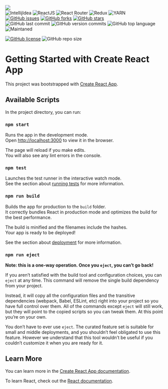 [<img src="https://img.shields.io/badge/Linkedin-kathesama-blue?style=for-the-badge&logo=linkedin">](https://www.linkedin.com/in/kathesama)
<br>
![IntellijIdea](https://img.shields.io/badge/Made%20for-IntellijIdea-1f425f.svg?style=for-the-badge)
![ReactJS](https://img.shields.io/badge/-ReactJS-blue?logo=react&logoColor=white&style=for-the-badge)
![React Router](https://img.shields.io/badge/React_Router-CA4245?style=for-the-badge&logo=react-router&logoColor=white)
![Redux](https://img.shields.io/badge/redux-%23593d88.svg?style=for-the-badge&logo=redux&logoColor=white)
![YARN](https://img.shields.io/badge/YARN-%23000000.svg?style=for-the-badge&logo=yarn&logoColor=white)
<br>
[![GitHub issues](https://img.shields.io/github/issues/kathesama/react-typescript-prettier-eslint-with-husky?style=plastic)](https://github.com/kathesama/react-typescript-prettier-eslint-with-husky/issues)
[![GitHub forks](https://img.shields.io/github/forks/kathesama/react-typescript-prettier-eslint-with-husky?style=plastic)](https://github.com/kathesama/react-typescript-prettier-eslint-with-husky/network)
[![GitHub stars](https://img.shields.io/github/stars/kathesama/react-typescript-prettier-eslint-with-husky?style=plastic)](https://github.com/kathesama/react-typescript-prettier-eslint-with-husky/stargazers)
<br>
![GitHub last commit](https://img.shields.io/github/last-commit/kathesama/react-typescript-prettier-eslint-with-husky?color=red&style=plastic)
![GitHub version commits](https://img.shields.io/github/commits-since/kathesama/react-typescript-prettier-eslint-with-husky/V2.0.0.svg?color=yellow&style=plastic)
![GitHub top language](https://img.shields.io/github/languages/top/kathesama/react-typescript-prettier-eslint-with-husky?style=plastic)
<br>
![Maintaned](https://img.shields.io/badge/Maintained%3F-yes-green.svg?style=plastic)

[comment]: <> (![OWASP]&#40;https://img.shields.io/badge/OWASP%3F-yes-green.svg?style=plastic&#41;)

[comment]: <> (![CleanCode]&#40;https://img.shields.io/badge/CleanCode%3F-yes-green.svg?style=plastic&#41;)
[![GitHub license](https://img.shields.io/github/license/kathesama/react-typescript-prettier-eslint-with-husky?style=plastic)](https://github.com/kathesama/react-typescript-prettier-eslint-with-husky/blob/main/LICENSE)
![GitHub repo size](https://img.shields.io/github/repo-size/kathesama/react-typescript-prettier-eslint-with-husky?style=plastic)
<br>

# Getting Started with Create React App

This project was bootstrapped with [Create React App](https://github.com/facebook/create-react-app).

## Available Scripts

In the project directory, you can run:

### `npm start`

Runs the app in the development mode.\
Open [http://localhost:3000](http://localhost:3000) to view it in the browser.

The page will reload if you make edits.\
You will also see any lint errors in the console.

### `npm test`

Launches the test runner in the interactive watch mode.\
See the section about [running tests](https://facebook.github.io/create-react-app/docs/running-tests) for more information.

### `npm run build`

Builds the app for production to the `build` folder.\
It correctly bundles React in production mode and optimizes the build for the best performance.

The build is minified and the filenames include the hashes.\
Your app is ready to be deployed!

See the section about [deployment](https://facebook.github.io/create-react-app/docs/deployment) for more information.

### `npm run eject`

**Note: this is a one-way operation. Once you `eject`, you can’t go back!**

If you aren’t satisfied with the build tool and configuration choices, you can `eject` at any time. This command will remove the single build dependency from your project.

Instead, it will copy all the configuration files and the transitive dependencies (webpack, Babel, ESLint, etc) right into your project so you have full control over them. All of the commands except `eject` will still work, but they will point to the copied scripts so you can tweak them. At this point you’re on your own.

You don’t have to ever use `eject`. The curated feature set is suitable for small and middle deployments, and you shouldn’t feel obligated to use this feature. However we understand that this tool wouldn’t be useful if you couldn’t customize it when you are ready for it.

## Learn More

You can learn more in the [Create React App documentation](https://facebook.github.io/create-react-app/docs/getting-started).

To learn React, check out the [React documentation](https://reactjs.org/).
